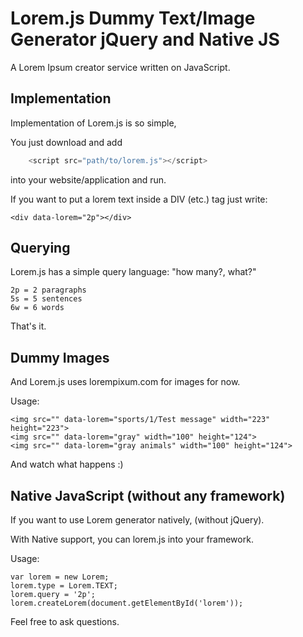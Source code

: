 Lorem.js Dummy Text/Image Generator jQuery and Native JS
========================================================
A Lorem Ipsum creator service written on JavaScript.


Implementation
--------------

Implementation of Lorem.js is so simple,

You just download and add

``` javascript
    <script src="path/to/lorem.js"></script>
```

into your website/application and run.

If you want to put a lorem text inside a DIV (etc.) tag just write:

    <div data-lorem="2p"></div>

Querying
--------

Lorem.js has a simple query language: "how many?, what?"

    2p = 2 paragraphs
    5s = 5 sentences
    6w = 6 words

That's it.

Dummy Images
------------

And Lorem.js uses lorempixum.com for images for now.

Usage:

    <img src="" data-lorem="sports/1/Test message" width="223" height="223">
    <img src="" data-lorem="gray" width="100" height="124">
    <img src="" data-lorem="gray animals" width="100" height="124">

And watch what happens :)

Native JavaScript (without any framework)
----------------------------------------

If you want to use Lorem generator natively, (without jQuery).

With Native support, you can lorem.js into your framework.

Usage:

    var lorem = new Lorem;
    lorem.type = Lorem.TEXT;
    lorem.query = '2p';
    lorem.createLorem(document.getElementById('lorem'));

Feel free to ask questions.
